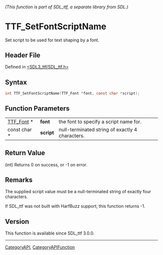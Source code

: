 ###### (This function is part of SDL_ttf, a separate library from SDL.)
# TTF_SetFontScriptName

Set script to be used for text shaping by a font.

## Header File

Defined in [<SDL3_ttf/SDL_ttf.h>](https://github.com/libsdl-org/SDL_ttf/blob/main/include/SDL3_ttf/SDL_ttf.h)

## Syntax

```c
int TTF_SetFontScriptName(TTF_Font *font, const char *script);
```

## Function Parameters

|                        |            |                                                 |
| ---------------------- | ---------- | ----------------------------------------------- |
| [TTF_Font](TTF_Font) * | **font**   | the font to specify a script name for.          |
| const char *           | **script** | null-terminated string of exactly 4 characters. |

## Return Value

(int) Returns 0 on success, or -1 on error.

## Remarks

The supplied script value must be a null-terminated string of exactly four
characters.

If SDL_ttf was not built with HarfBuzz support, this function returns -1.

## Version

This function is available since SDL_ttf 3.0.0.

----
[CategoryAPI](CategoryAPI), [CategoryAPIFunction](CategoryAPIFunction)

